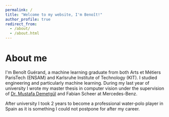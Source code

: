 ```yaml
---
permalink: /
title: "Welcome to my website, I'm Benoît!"
author_profile: true
redirect_from: 
  - /about/
  - /about.html
---
```


About me
======
I'm Benoît Guérand, a machine learning graduate from both Arts et Métiers ParisTech (ENSAM) and Karlsruhe Institute of Technology (KIT). I studied engineering and particularly machine learning. During my last year of university I wrote my master thesis in computer vision under the supervision of [Dr. Mustafa Demetgül](https://sydsen.aifb.kit.edu/21_376.php) and Fabian Scheer at Mercedes-Benz.

After university I took 2 years to become a professional water-polo player in Spain as it is something I could not postpone for after my career.
